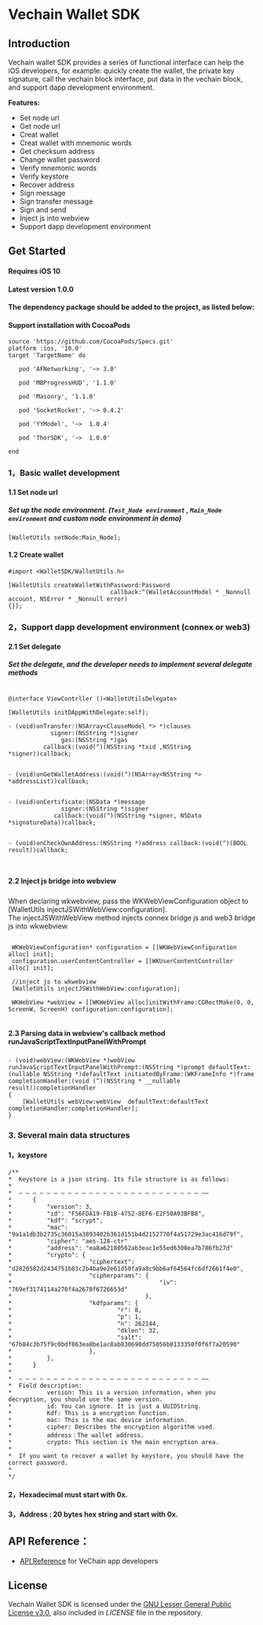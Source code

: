 # Vechain Wallet SDK    


## Introduction

Vechain wallet SDK provides a series of functional interface can help the iOS developers, for example: quickly create the wallet, the private key signature, call the vechain block interface, put data in the vechain block, and support dapp development environment.

**Features:**

- Set node url
- Get node url
- Creat wallet
- Creat wallet with mnemonic words
- Get checksum address
- Change wallet password
- Verify mnemonic words
- Verify keystore
- Recover address
- Sign message
- Sign transfer message
- Sign and send
- Inject js into webview
- Support dapp development environment


## Get Started 

####  Requires iOS 10

#### Latest version 1.0.0

#### The dependency package should be added to the project, as listed below:


#### Support installation with CocoaPods
 
 ```obj-c
 source 'https://github.com/CocoaPods/Specs.git'
 platform :ios, '10.0'
 target 'TargetName' do 
 
    pod 'AFNetworking', '~> 3.0'
 
    pod 'MBProgressHUD', '1.1.0'            
 
    pod 'Masonry', '1.1.0'
 
    pod 'SocketRocket', '~> 0.4.2'
    
    pod 'YYModel', '~>  1.0.4'
    
    pod 'ThorSDK', '~>  1.0.0'
 
 end
```





###  1，Basic wallet development

#### 1.1 Set node url
##### Set up the node environment. (```Test_Node environment``` , ```Main_Node environment``` and custom node environment in demo)

```obj-c
[WalletUtils setNode:Main_Node];
````
#### 1.2 Create wallet

```obj-c
#import <WalletSDK/WalletUtils.h>
```

```obj-c
[WalletUtils createWalletWithPassword:Password
                             callback:^(WalletAccountModel * _Nonnull account, NSError * _Nonnull error)
{}];
```
### 2，Support dapp development environment (connex or web3)

#### 2.1 Set delegate
#####  Set the delegate, and the developer needs to implement several delegate methods

```obj-c

@interface ViewContrller ()<WalletUtilsDelegate>

[WalletUtils initDAppWithDelegate:self];

- (void)onTransfer:(NSArray<ClauseModel *> *)clauses 
            signer:(NSString *)signer 
               gas:(NSString *)gas
          callback:(void(^)(NSString *txid ,NSString *signer))callback;
          

- (void)onGetWalletAddress:(void(^)(NSArray<NSString *> *addressList))callback;


- (void)onCertificate:(NSData *)message 
               signer:(NSString *)signer 
             callback:(void(^)(NSString *signer, NSData *signatureData))callback;
              
              
- (void)onCheckOwnAddress:(NSString *)address callback:(void(^)(BOOL result))callback;

             

````

#### 2.2  Inject js bridge into webview
##### 
When declaring wkwebview, pass the WKWebViewConfiguration object to [WalletUtils injectJSWithWebView:configuration].   
The injectJSWithWebView method injects connex bridge js and web3 bridge js into wkwebview


```obj-c  

 WKWebViewConfiguration* configuration = [[WKWebViewConfiguration alloc] init];
 configuration.userContentController = [[WKUserContentController alloc] init];
    
 //inject js to wkwebview
 [WalletUtils injectJSWithWebView:configuration];
    
 WKWebView *webView = [[WKWebView alloc]initWithFrame:CGRectMake(0, 0, ScreenW, ScreenH) configuration:configuration];


```

#### 2.3 Parsing data in webview's callback method runJavaScriptTextInputPanelWithPrompt
##### 
```obj-c
- (void)webView:(WKWebView *)webView runJavaScriptTextInputPanelWithPrompt:(NSString *)prompt defaultText:(nullable NSString *)defaultText initiatedByFrame:(WKFrameInfo *)frame completionHandler:(void (^)(NSString * __nullable result))completionHandler
{
    [WalletUtils webView:webView  defaultText:defaultText completionHandler:completionHandler];
}
```
### 3. Several main data structures

#### 1，keystore
```obj-c
/**
*  Keystore is a json string. Its file structure is as follows:
*
*  — — — — — — — — — — — — — — — — — — — — — — — — — — ——
*      {
*          "version": 3,
*          "id": "F56FDA19-FB1B-4752-8EF6-E2F50A93BFB8",
*          "kdf": "scrypt",
*          "mac": "9a1a1db3b2735c36015a3893402b361d151b4d2152770f4a51729e3ac416d79f",
*          "cipher": "aes-128-ctr"
*          "address": "ea8a62180562ab3eac1e55ed6300ea7b786fb27d"
*          "crypto": {
*                      "ciphertext": "d2820582d2434751b83c2b4ba9e2e61d50fa9a8c9bb6af64564fc6df2661f4e0",
*                      "cipherparams": {
*                                          "iv": "769ef3174114a270f4a2678f6726653d"
*                                      },
*                      "kdfparams": {
*                              "r": 8,
*                              "p": 1,
*                              "n": 262144,
*                              "dklen": 32,
*                              "salt": "67b84c3b75f9c0bdf863ea8be1ac8ab830698dd75056b8133350f0f6f7a20590"
*                      },
*          },
*      }
*
*  — — — — — — — — — — — — — — — — — — — — — — — — — — ——
*  Field description:
*          version: This is a version information, when you decryption, you should use the same version.
*          id: You can ignore. It is just a UUIDString.
*          Kdf: This is a encryption function.
*          mac: This is the mac device information.
*          cipher: Describes the encryption algorithm used.
*          address：The wallet address.
*          crypto: This section is the main encryption area.
*
*  If you want to recover a wallet by keystore, you should have the correct password.
*
*/
```
#### 2，Hexadecimal must start with 0x.

#### 3，Address : 20 bytes hex string and start with 0x.

## API Reference：

+ [API Reference](https://vit.digonchain.com/vechain-mobile-apps/ios-wallet-sdk/blob/master/API%20Reference%20.md) for VeChain app developers

## License

Vechain Wallet SDK is licensed under the
[GNU Lesser General Public License v3.0](https://www.gnu.org/licenses/lgpl-3.0.html), also included
in *LICENSE* file in the repository.


